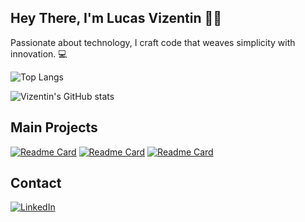 
## Hey There, I'm Lucas Vizentin 👋🏼

Passionate about technology, I craft code that weaves simplicity with innovation. 💻

![Top Langs](https://github-readme-stats.vercel.app/api/top-langs/?username=VizentiN&hide_progress=true)

![Vizentin's GitHub stats](https://github-readme-stats.vercel.app/api?username=VizentiN&show_icons=true&theme=dracula)

## Main Projects

[![Readme Card](https://github-readme-stats.vercel.app/api/pin/?username=VizentiN&repo=Chirper&theme=dark)](https://github.com/anuraghazra/github-readme-stats)
[![Readme Card](https://github-readme-stats.vercel.app/api/pin/?username=VizentiN&repo=bookstore&theme=dark)](https://github.com/anuraghazra/github-readme-stats)
[![Readme Card](https://github-readme-stats.vercel.app/api/pin/?username=VizentiN&repo=efood&theme=dark)](https://github.com/anuraghazra/github-readme-stats)


## Contact

[![LinkedIn](https://img.shields.io/badge/LinkedIn-0077B5?style=for-the-badge&logo=linkedin&logoColor=white)](https://www.linkedin.com/in/lucas-vizentin/)

